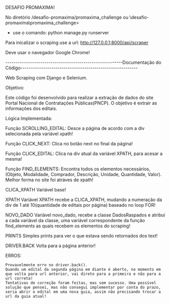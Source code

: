 DESAFIO PROMAXIMA!

No diretório /desafio-promaxima/promaxima_challenge ou \desafio-promaxima\promaxima_challenge>
- use o comando: python manage.py runserver

Para inicalizar o scraping use a url: http://127.0.0.1:8000/api/scraper

Deve usar o navegador Google Chrome!

---------------------------------------------------------Documentação do Código---------------------------------------------------------

Web Scraping com Django e Selenium.

Objetivo:

  Este código foi desenvolvido para realizar a extração de dados do site Portal Nacional de Contratações Públicas(PNCP). 
  O objetivo é extrair as informações dos editais.

Lógica Implementada:

  Função SCROLLING_EDITAL:
    Desce a página de acordo com a div selecionada pela variável xpath!
          
  Função CLICK_NEXT:
    Clica no botão next no final da página!
      
  Função CLICK_EDITAL:
    Clica na div atual da variável XPATH, para acesar a mesma!
      
  Função FIND_ELEMENTS:
    Encontra todos os elementos necessários, (Objeto, Modalidade, Comprador, Descrição, Unidade, Quantidade, Valor). Melhor forma no site foi atráves de xpath!
       
  CLICA_XPATH
    Variável base!

  XPATH
    Variável XPATH recebe a CLICA_XPATH, mudando a numeração da div de 1 até 10(quantidade de editais por página) baseado no loop FOR!

  NOVO_DADO
    Variável novo_dado, recebe a classe DadosRaspados e atribui a cada variável da classe, uma variável correspondente da função find_elements as quais
    recebem os elementos do scraping!

  PRINTS
    Simples prints para ver o que estava sendo retornados dos text!

  DRIVER.BACK
    Volta para a página anterior!

  ERROS:
  
    Provavelmente erro no driver.back().
    Quando um edital da segunda página em diante é aberto, no momento em que volta para url anterior, vai direto para a primeira e não para a url correta!
    Tentativas de correção foram feitas, mas sem sucesso. Uma possível solução que pensei, mas não consegui implementar por conta do prazo, seria abrir o edital em uma nova guia, assim não precisando trocar a url da guia atual!



